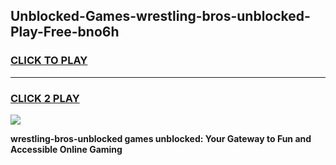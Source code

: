 
## Unblocked-Games-wrestling-bros-unblocked-Play-Free-bno6h
<h3>
<a href="https://premium76.site?title=wrestling-bros-unblocked&ref=19M">CLICK TO PLAY</a></h3>
<hr>

<h3>
<a href="https://premium76.site?title=wrestling-bros-unblocked&ref=19M">CLICK 2 PLAY</a>
  
</h3>

<a href="https://premium76.site?title=wrestling-bros-unblocked&ref=19M"><img src="https://clearcache.store/games.png"></a>


**wrestling-bros-unblocked games unblocked: Your Gateway to Fun and Accessible Online Gaming**
